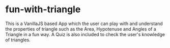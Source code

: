 # fun-with-triangle
This is a VanillaJS based App which the user can play with and understand the properties of triangle such as the Area, Hypotenuse and Angles of a Triangle in a fun way. A Quiz is also included to check the user's knowledge of triangles.
